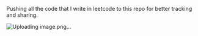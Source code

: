 Pushing all the code that I write in leetcode to this repo for better tracking and sharing.

![Uploading image.png…]()
